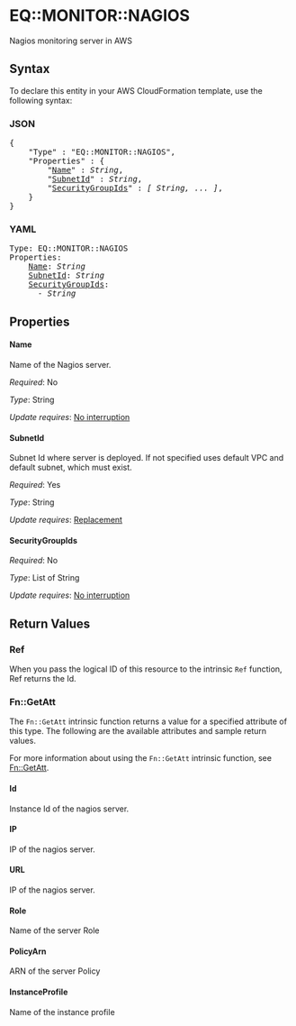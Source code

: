 # EQ::MONITOR::NAGIOS

Nagios monitoring server in AWS

## Syntax

To declare this entity in your AWS CloudFormation template, use the following syntax:

### JSON

<pre>
{
    "Type" : "EQ::MONITOR::NAGIOS",
    "Properties" : {
        "<a href="#name" title="Name">Name</a>" : <i>String</i>,
        "<a href="#subnetid" title="SubnetId">SubnetId</a>" : <i>String</i>,
        "<a href="#securitygroupids" title="SecurityGroupIds">SecurityGroupIds</a>" : <i>[ String, ... ]</i>,
    }
}
</pre>

### YAML

<pre>
Type: EQ::MONITOR::NAGIOS
Properties:
    <a href="#name" title="Name">Name</a>: <i>String</i>
    <a href="#subnetid" title="SubnetId">SubnetId</a>: <i>String</i>
    <a href="#securitygroupids" title="SecurityGroupIds">SecurityGroupIds</a>: <i>
      - String</i>
</pre>

## Properties

#### Name

Name of the Nagios server.

_Required_: No

_Type_: String

_Update requires_: [No interruption](https://docs.aws.amazon.com/AWSCloudFormation/latest/UserGuide/using-cfn-updating-stacks-update-behaviors.html#update-no-interrupt)

#### SubnetId

Subnet Id where server is deployed. If not specified uses default VPC and default subnet, which must exist.

_Required_: Yes

_Type_: String

_Update requires_: [Replacement](https://docs.aws.amazon.com/AWSCloudFormation/latest/UserGuide/using-cfn-updating-stacks-update-behaviors.html#update-replacement)

#### SecurityGroupIds

_Required_: No

_Type_: List of String

_Update requires_: [No interruption](https://docs.aws.amazon.com/AWSCloudFormation/latest/UserGuide/using-cfn-updating-stacks-update-behaviors.html#update-no-interrupt)

## Return Values

### Ref

When you pass the logical ID of this resource to the intrinsic `Ref` function, Ref returns the Id.

### Fn::GetAtt

The `Fn::GetAtt` intrinsic function returns a value for a specified attribute of this type. The following are the available attributes and sample return values.

For more information about using the `Fn::GetAtt` intrinsic function, see [Fn::GetAtt](https://docs.aws.amazon.com/AWSCloudFormation/latest/UserGuide/intrinsic-function-reference-getatt.html).

#### Id

Instance Id of the nagios server.

#### IP

IP of the nagios server.

#### URL

IP of the nagios server.

#### Role

Name of the server Role

#### PolicyArn

ARN of the server Policy

#### InstanceProfile

Name of the instance profile

